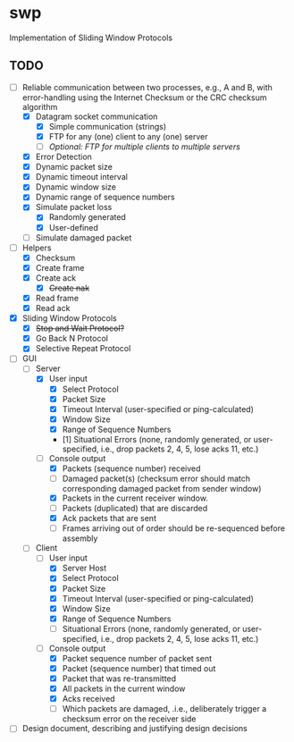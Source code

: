# swp
Implementation of Sliding Window Protocols

## TODO
- [ ] Reliable communication between two processes, e.g., A and B, with error-handling using the Internet Checksum or the CRC checksum algorithm
  - [x] Datagram socket communication
    - [x] Simple communication (strings)
    - [x] FTP for any (one) client to any (one) server
    - [ ] _Optional: FTP for multiple clients to multiple servers_
  - [x] Error Detection
  - [x] Dynamic packet size
  - [x] Dynamic timeout interval
  - [x] Dynamic window size
  - [x] Dynamic range of sequence numbers
  - [x] Simulate packet loss
    - [x] Randomly generated
    - [x] User-defined
  - [ ] Simulate damaged packet

- [ ] Helpers
  - [x] Checksum
  - [x] Create frame
  - [x] Create ack
    - [x] ~~Create nak~~
  - [x] Read frame
  - [x] Read ack

- [x] Sliding Window Protocols
  - [x] ~~Stop and Wait Protocol?~~
  - [x] Go Back N Protocol
  - [x] Selective Repeat Protocol

- [ ] GUI
  - [ ] Server
    - [x] User input
      - [x] Select Protocol
      - [x] Packet Size
      - [x] Timeout Interval (user-specified or ping-calculated)
      - [x] Window Size
      - [x] Range of Sequence Numbers
      - [1] Situational Errors (none, randomly generated, or user-specified, i.e., drop packets 2, 4, 5, lose acks 11, etc.)
    - [ ] Console output
      - [x] Packets (sequence number) received
      - [ ] Damaged packet(s) (checksum error should match corresponding damaged packet from sender window)
      - [x] Packets in the current receiver window.
      - [ ] Packets (duplicated) that are discarded
      - [x] Ack packets that are sent
      - [ ] Frames arriving out of order should be re-sequenced before assembly
  - [ ] Client
    - [ ] User input
      - [x] Server Host
      - [x] Select Protocol
      - [x] Packet Size
      - [x] Timeout Interval (user-specified or ping-calculated)
      - [x] Window Size
      - [x] Range of Sequence Numbers
      - [ ] Situational Errors (none, randomly generated, or user-specified, i.e., drop packets 2, 4, 5, lose acks 11, etc.)
    - [ ] Console output
      - [x] Packet sequence number of packet sent
      - [x] Packet (sequence number) that timed out
      - [x] Packet that was re-transmitted
      - [x] All packets in the current window
      - [x] Acks received
      - [ ] Which packets are damaged, .i.e., deliberately trigger a checksum error on the receiver side

- [ ] Design document, describing and justifying design decisions
